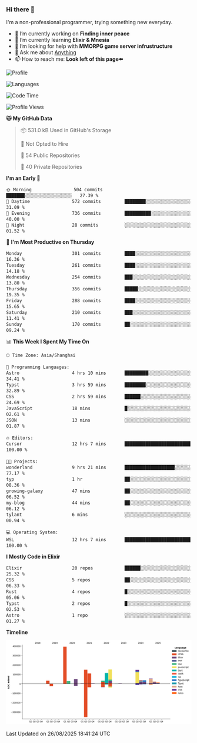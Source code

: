 ### Hi there 👋

I'm a non-professional programmer, trying something new everyday.

<!--
**dyzdyz010/dyzdyz010** is a ✨ _special_ ✨ repository because its `README.md` (this file) appears on your GitHub profile.
-->

- 🔭 I’m currently working on **Finding inner peace**
- 🌱 I’m currently learning **Elixir & Mnesia**
- 🤔 I’m looking for help with **MMORPG game server infrustructure**
- 💬 Ask me about [Anything](https://github.com/dyzdyz010/dyzdyz010/issues)
- 📫 How to reach me: **Look left of this page⬅️**

<!-- - 👯 I’m looking to collaborate on
- 😄 Pronouns: ...
- ⚡ Fun fact: ...
 -->
 
![Profile](https://github-readme-stats.vercel.app/api?username=dyzdyz010&count_private=true&show_icons=true&theme=dracula)

![Languages](https://github-readme-stats.vercel.app/api/top-langs/?username=dyzdyz010&layout=compact&theme=dracula)

<!--START_SECTION:waka-->
![Code Time](http://img.shields.io/badge/Code%20Time-2%2C069%20hrs%2010%20mins-blue)

![Profile Views](http://img.shields.io/badge/Profile%20Views-0-blue)

**🐱 My GitHub Data** 

> 📦 531.0 kB Used in GitHub's Storage 
 > 
> 🚫 Not Opted to Hire
 > 
> 📜 54 Public Repositories 
 > 
> 🔑 40 Private Repositories 
 > 
**I'm an Early 🐤** 

```text
🌞 Morning                504 commits         ███████░░░░░░░░░░░░░░░░░░   27.39 % 
🌆 Daytime                572 commits         ████████░░░░░░░░░░░░░░░░░   31.09 % 
🌃 Evening                736 commits         ██████████░░░░░░░░░░░░░░░   40.00 % 
🌙 Night                  28 commits          ░░░░░░░░░░░░░░░░░░░░░░░░░   01.52 % 
```
📅 **I'm Most Productive on Thursday** 

```text
Monday                   301 commits         ████░░░░░░░░░░░░░░░░░░░░░   16.36 % 
Tuesday                  261 commits         ████░░░░░░░░░░░░░░░░░░░░░   14.18 % 
Wednesday                254 commits         ███░░░░░░░░░░░░░░░░░░░░░░   13.80 % 
Thursday                 356 commits         █████░░░░░░░░░░░░░░░░░░░░   19.35 % 
Friday                   288 commits         ████░░░░░░░░░░░░░░░░░░░░░   15.65 % 
Saturday                 210 commits         ███░░░░░░░░░░░░░░░░░░░░░░   11.41 % 
Sunday                   170 commits         ██░░░░░░░░░░░░░░░░░░░░░░░   09.24 % 
```


📊 **This Week I Spent My Time On** 

```text
🕑︎ Time Zone: Asia/Shanghai

💬 Programming Languages: 
Astro                    4 hrs 10 mins       █████████░░░░░░░░░░░░░░░░   34.41 % 
Typst                    3 hrs 59 mins       ████████░░░░░░░░░░░░░░░░░   32.89 % 
CSS                      2 hrs 59 mins       ██████░░░░░░░░░░░░░░░░░░░   24.69 % 
JavaScript               18 mins             █░░░░░░░░░░░░░░░░░░░░░░░░   02.61 % 
JSON                     13 mins             ░░░░░░░░░░░░░░░░░░░░░░░░░   01.87 % 

🔥 Editors: 
Cursor                   12 hrs 7 mins       █████████████████████████   100.00 % 

🐱‍💻 Projects: 
wonderland               9 hrs 21 mins       ███████████████████░░░░░░   77.17 % 
typ                      1 hr                ██░░░░░░░░░░░░░░░░░░░░░░░   08.36 % 
growing-galaxy           47 mins             ██░░░░░░░░░░░░░░░░░░░░░░░   06.52 % 
my-blog                  44 mins             ██░░░░░░░░░░░░░░░░░░░░░░░   06.12 % 
tylant                   6 mins              ░░░░░░░░░░░░░░░░░░░░░░░░░   00.94 % 

💻 Operating System: 
WSL                      12 hrs 7 mins       █████████████████████████   100.00 % 
```

**I Mostly Code in Elixir** 

```text
Elixir                   20 repos            ██████░░░░░░░░░░░░░░░░░░░   25.32 % 
CSS                      5 repos             ██░░░░░░░░░░░░░░░░░░░░░░░   06.33 % 
Rust                     4 repos             █░░░░░░░░░░░░░░░░░░░░░░░░   05.06 % 
Typst                    2 repos             █░░░░░░░░░░░░░░░░░░░░░░░░   02.53 % 
Astro                    1 repo              ░░░░░░░░░░░░░░░░░░░░░░░░░   01.27 % 
```



**Timeline**

![Lines of Code chart](https://raw.githubusercontent.com/dyzdyz010/dyzdyz010/master/assets/bar_graph.png)


 Last Updated on 26/08/2025 18:41:24 UTC
<!--END_SECTION:waka-->

